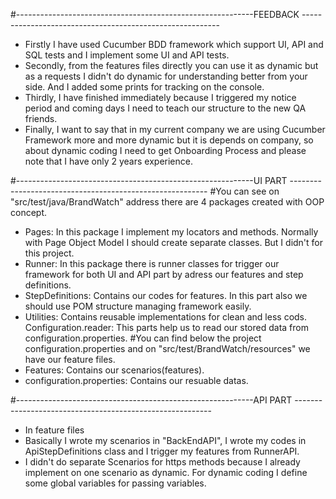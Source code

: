 #-----------------------------------------------------------FEEDBACK ---------------------------------------------------------
- Firstly I have used Cucumber BDD framework which support UI, API and SQL tests and I implement some UI and API tests.   
- Secondly, from the features files directly you can use it as dynamic but as a requests I didn't do dynamic for understanding better from your side. 
And I added some prints for tracking on the console.
- Thirdly, I have finished immediately because I triggered my notice period and coming days I need to teach our structure to the new QA friends.
- Finally, I want to say that in my current company we are using Cucumber Framework more and more dynamic but it is depends on company, so about dynamic coding I need to get Onboarding Process
and please note that I have only 2 years experience.

#-----------------------------------------------------------UI PART ---------------------------------------------------------
#You can see on "src/test/java/BrandWatch" address there are 4 packages created with OOP concept.
- Pages: In this package I implement my locators and methods. Normally with Page Object Model I should create separate classes. But I didn't for this project.
- Runner: In this package there is runner classes for trigger our framework for both UI and API part by adress our features and step definitions.
- StepDefinitions: Contains our codes for features. In this part also we should use POM structure managing framework easily.
- Utilities: Contains reusable implementations for clean and less cods. 
    Configuration.reader: This parts help us to read our stored data from configuration.properties.
#You can find below the project configuration.properties and on "src/test/BrandWatch/resources" we have our feature files.
- Features: Contains our scenarios(features).
- configuration.properties: Contains our resuable datas.

#-----------------------------------------------------------API PART ---------------------------------------------------------
- In feature files
- Basically I wrote my scenarios in "BackEndAPI", I wrote my codes in ApiStepDefinitions class and I trigger my features from RunnerAPI.
- I didn't do separate Scenarios for https methods because I already implement on one scenario as dynamic. For dynamic coding I define some global variables for passing variables.





